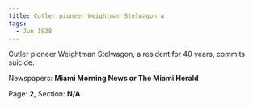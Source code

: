 ```yaml
---  
title: Cutler pioneer Weightman Stelwagon a  
tags:  
  - Jun 1938  
---  
```

  
Cutler pioneer Weightman Stelwagon, a resident for 40 years, commits suicide.  
  
Newspapers: **Miami Morning News or The Miami Herald**  
  
Page: **2**, Section: **N/A** 
